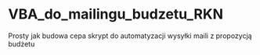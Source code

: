 # VBA_do_mailingu_budzetu_RKN
 Prosty jak budowa cepa skrypt do automatyzacji wysyłki maili z propozycją budżetu
